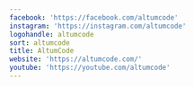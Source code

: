 ```yaml
---
facebook: 'https://facebook.com/altumcode'
instagram: 'https://instagram.com/altumcode'
logohandle: altumcode
sort: altumcode
title: AltumCode
website: 'https://altumcode.com/'
youtube: 'https://youtube.com/altumcode'
---
```

